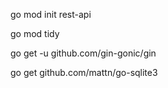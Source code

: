 go mod init rest-api

go mod tidy

go get -u github.com/gin-gonic/gin

go get github.com/mattn/go-sqlite3